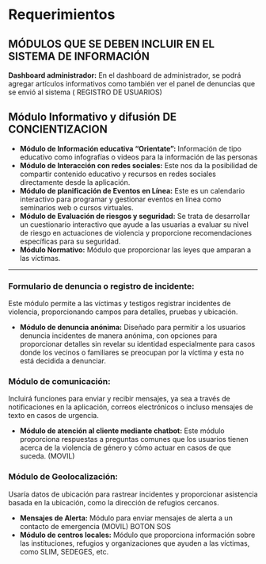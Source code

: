 # Requerimientos
## **MÓDULOS QUE SE DEBEN INCLUIR EN EL SISTEMA DE INFORMACIÓN**

**Dashboard administrador:** En el dashboard de administrador, se podrá agregar artículos informativos como también ver el panel de denuncias que se envió al sistema ( REGISTRO DE USUARIOS)

## **Módulo Informativo y difusión DE CONCIENTIZACION**

- **Módulo de Información educativa “Orientate”:** Información de tipo educativo como infografías o videos para la información de las personas
- **Módulo de Interacción con redes sociales:** Este nos da la posibilidad de compartir contenido educativo y recursos en redes sociales directamente desde la aplicación.
- **Módulo de planificación de Eventos en Línea:** Este es un calendario interactivo para programar y gestionar eventos en línea como seminarios web o cursos virtuales.
- **Módulo de Evaluación de riesgos y seguridad:** Se trata de desarrollar un cuestionario interactivo que ayude a las usuarias a evaluar su nivel de riesgo en actuaciones de violencia y proporcione recomendaciones específicas para su seguridad.
- **Módulo Normativo:** Módulo que proporcionar las leyes que amparan a las víctimas.

---

### **Formulario de denuncia o registro de incidente:**

Este módulo permite a las víctimas y testigos registrar incidentes de violencia, proporcionando campos para detalles, pruebas y ubicación.

- **Módulo de denuncia anónima:** Diseñado para permitir a los usuarios denuncia incidentes de manera anónima, con opciones para proporcionar detalles sin revelar su identidad especialmente para casos donde los vecinos o familiares se preocupan por la víctima y esta no está decidida a denunciar.

### **Módulo de comunicación:**

Incluirá funciones para enviar y recibir mensajes, ya sea a través de notificaciones en la aplicación, correos electrónicos o incluso mensajes de texto en casos de urgencia.

- **Módulo de atención al cliente mediante chatbot:** Este módulo proporciona respuestas a preguntas comunes que los usuarios tienen acerca de la violencia de género y cómo actuar en casos de que suceda. (MOVIL)

### **Módulo de Geolocalización:**

Usaría datos de ubicación para rastrear incidentes y proporcionar asistencia basada en la ubicación, como la dirección de refugios cercanos.

- **Mensajes de Alerta:** Módulo para enviar mensajes de alerta a un contacto de emergencia (MOVIL) BOTON SOS
- **Módulo de centros locales:** Módulo que proporciona información sobre las instituciones, refugios y organizaciones que ayuden a las víctimas, como SLIM, SEDEGES, etc.
